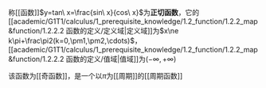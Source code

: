 称[[函数]]$y=tan\ x=\frac{sin\ x}{cos\ x}$为**正切函数**，它的[[academic/G1T1/calculus/1_prerequisite_knowledge/1.2_function/1.2.2_map&function/1.2.2.2 函数的定义/定义域|定义域]]为$x\ne k\pi+\frac\pi2(k=0,\pm1,\pm2,\cdots)$，[[academic/G1T1/calculus/1_prerequisite_knowledge/1.2_function/1.2.2_map&function/1.2.2.2 函数的定义/值域|值域]]为$(-\infty,+\infty)$

该函数为[[奇函数]]，是一个以$\pi$为[[周期]]的[[周期函数]]
